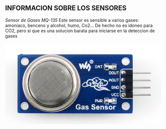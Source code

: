 ## INFORMACION SOBRE LOS SENSORES 

*Sensor de Gases MQ-135*
Este sensor es sensible a varios gases: amoniaco, benceno y alcohol, humo, Co2...
De hecho no es idoneo para CO2, pero si que es una solucion barata para iniciarse en la deteccion de gases

![](./mq-135.jpg)

